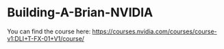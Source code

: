 # Building-A-Brian-NVIDIA
You can find the course here:
https://courses.nvidia.com/courses/course-v1:DLI+T-FX-01+V1/course/
